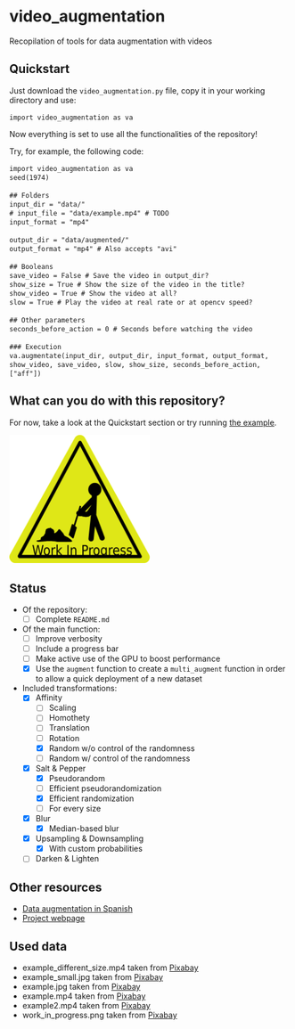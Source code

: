 # video_augmentation
 Recopilation of tools for data augmentation with videos

## Quickstart
Just download the `video_augmentation.py` file, copy it in your working directory and use:
```
import video_augmentation as va
```
Now everything is set to use all the functionalities of the repository!

Try, for example, the following code:
```
import video_augmentation as va
seed(1974)

## Folders
input_dir = "data/"
# input_file = "data/example.mp4" # TODO
input_format = "mp4"

output_dir = "data/augmented/"
output_format = "mp4" # Also accepts "avi"

## Booleans
save_video = False # Save the video in output_dir?
show_size = True # Show the size of the video in the title?
show_video = True # Show the video at all?
slow = True # Play the video at real rate or at opencv speed?

## Other parameters
seconds_before_action = 0 # Seconds before watching the video

### Execution
va.augmentate(input_dir, output_dir, input_format, output_format, show_video, save_video, slow, show_size, seconds_before_action, ["aff"])
```

## What can you do with this repository?
For now, take a look at the Quickstart section or try running [the example](example.ipynb).

<img src="data/work_in_progress.png" alt="Work in progress" width="50%" >
<br>

## Status

- Of the repository:
    - [ ] Complete `README.md`

- Of the main function:
    - [ ] Improve verbosity
    - [ ] Include a progress bar
    - [ ] Make active use of the GPU to boost performance
    - [x] Use the `augment` function to create a `multi_augment` function in order to allow a quick deployment of a new dataset

- Included transformations:
    - [x] Affinity
        - [ ] Scaling
        - [ ] Homothety
        - [ ] Translation
        - [ ] Rotation
        - [x] Random w/o control of the randomness
        - [ ] Random w/ control of the randomness
    - [x] Salt & Pepper
        - [x] Pseudorandom
        - [ ] Efficient pseudorandomization
        - [x] Efficient randomization
        - [ ] For every size
    - [x] Blur
        - [x] Median-based blur
    - [x] Upsampling & Downsampling
        - [x] With custom probabilities
    - [ ] Darken & Lighten

## Other resources
* [Data augmentation in Spanish](https://tal-ia.github.io/data_augmentation/)
* [Project webpage](https://github.com/TAL-IA)

## Used data
* example_different_size.mp4 taken from [Pixabay](https://pixabay.com/es/videos/chico-salto-danza-hombre-persona-21827/)
* example_small.jpg taken from [Pixabay](https://pixabay.com/es/photos/gato-felino-mascota-animal-6960183/)
* example.jpg taken from [Pixabay](https://pixabay.com/es/photos/globo-farolillos-chinos-linterna-3206530/)
* example.mp4 taken from [Pixabay](https://pixabay.com/es/videos/truco-motos-sincr%C3%B3nico-extremo-1083/)
* example2.mp4 taken from [Pixabay](https://pixabay.com/es/videos/gallo-pollo-aldea-granja-10685/)
* work_in_progress.png taken from [Pixabay](https://pixabay.com/es/vectors/trabajo-en-progreso-firmar-actividad-24027/)
